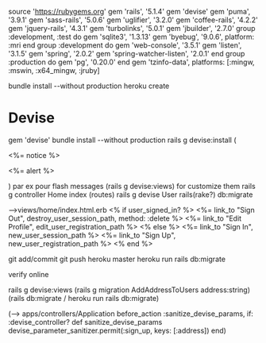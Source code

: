 source 'https://rubygems.org'
gem 'rails', '5.1.4'
gem 'devise'
gem 'puma',         '3.9.1'
gem 'sass-rails',   '5.0.6'
gem 'uglifier',     '3.2.0'
gem 'coffee-rails', '4.2.2'
gem 'jquery-rails', '4.3.1'
gem 'turbolinks',   '5.0.1'
gem 'jbuilder',     '2.7.0'
group :development, :test do
  gem 'sqlite3', '1.3.13'
  gem 'byebug',  '9.0.6', platform: :mri
end
group :development do
  gem 'web-console',           '3.5.1'
  gem 'listen',                '3.1.5'
  gem 'spring',                '2.0.2'
  gem 'spring-watcher-listen', '2.0.1'
end
group :production do
  gem 'pg', '0.20.0'
end
gem 'tzinfo-data', platforms: [:mingw, :mswin, :x64_mingw, :jruby]


bundle install --without production
heroku create

<h1>Devise</h1>
gem 'devise'
bundle install --without production
rails g devise:install
(<p class="notice"><%= notice %></p>
<p class="alert"><%= alert %></p>) par ex pour flash messages
(rails g devise:views) for customize them
rails g controller Home index (routes)
rails g devise User
rails(rake?) db:migrate

-->views/home/index.html.erb
<% if user_signed_in? %>
<%= link_to "Sign Out", destroy_user_session_path, method: :delete %>
<%= link_to "Edit Profile", edit_user_registration_path %>
<% else %>
<%= link_to "Sign In", new_user_session_path %>
<%= link_to "Sign Up", new_user_registration_path %>
<% end %>

git add/commit
git push heroku master
heroku run rails db:migrate

verify online

rails g devise:views
(rails g migration AddAddressToUsers address:string) (rails db:migrate / heroku run rails db:migrate)

(--> apps/controllers/Application
  before_action :sanitize_devise_params, if: :devise_controller?
  def sanitize_devise_params
    devise_parameter_sanitizer.permit(:sign_up, keys: [:address])
  end)
